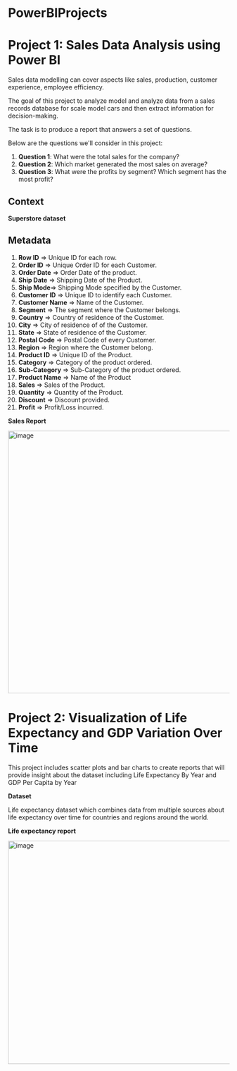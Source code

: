 # PowerBIProjects

# Project 1: Sales Data Analysis using Power BI

 Sales data modelling can cover aspects like sales, production, customer experience, employee efficiency.

 The goal of this project to analyze model and analyze data from a sales records database for scale model cars and then extract information for decision-making.

 The task is to produce a report that answers a set of questions. 

 Below are the questions we'll consider in this project:
 1. **Question 1**: What were the total sales for the company?
 2. **Question 2**: Which market generated the most sales on average?
 3. **Question 3**: What were the profits by segment? Which segment has the most profit?

 ## Context

   **Superstore dataset**

 ## Metadata

 1. **Row ID** => Unique ID for each row.
 2. **Order ID** => Unique Order ID for each Customer.
 3. **Order Date** => Order Date of the product.
 4. **Ship Date** => Shipping Date of the Product.
 5. **Ship Mode**=> Shipping Mode specified by the Customer.
 6. **Customer ID** => Unique ID to identify each Customer.
 7. **Customer Name** => Name of the Customer.
 8. **Segment** => The segment where the Customer belongs.
 9. **Country** => Country of residence of the Customer.
 10. **City** => City of residence of of the Customer.
 11. **State** => State of residence of the Customer.
 12. **Postal Code** => Postal Code of every Customer.
 13. **Region** => Region where the Customer belong.
 14. **Product ID** => Unique ID of the Product.
 15. **Category** => Category of the product ordered.
 16. **Sub-Category** => Sub-Category of the product ordered.
 17. **Product Name** => Name of the Product
 18. **Sales** => Sales of the Product.
 19. **Quantity** => Quantity of the Product.
 20. **Discount** => Discount provided.
 21. **Profit** => Profit/Loss incurred.

**Sales Report**

<img width="596" alt="image" src="https://github.com/annvin/PowerBIProjects/assets/42974141/d6b0ce2a-a1f0-43f5-b905-058515dceebf">



# Project 2: Visualization of Life Expectancy and GDP Variation Over Time

This project includes scatter plots and bar charts to create reports that will provide insight about the dataset including Life Expectancy By Year and GDP Per Capita by Year

 **Dataset**

 Life expectancy dataset which combines data from multiple sources about life expectancy over time for countries and regions around the world.

 **Life expectancy report**

 <img width="507" alt="image" src="https://github.com/annvin/PowerBIProjects/assets/42974141/e430d713-995b-442b-8b3c-f4a0eafe29f1">



 
 

